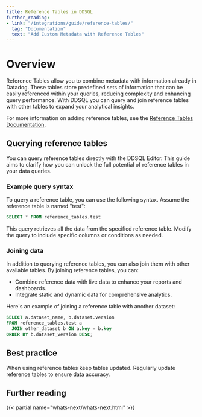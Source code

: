 ```yaml
---
title: Reference Tables in DDSQL
further_reading:
- link: "/integrations/guide/reference-tables/"
  tag: "Documentation"
  text: "Add Custom Metadata with Reference Tables"
---
```


# Overview

Reference Tables allow you to combine metadata with information already in Datadog. These tables store predefined sets of information that can be easily referenced within your queries, reducing complexity and enhancing query performance. With DDSQL you can query and join reference tables with other tables to expand your analytical insights.

For more information on adding reference tables, see the [Reference Tables Documentation](1).

## Querying reference tables

You can query reference tables directly with the DDSQL Editor. This guide aims to clarify how you can unlock the full potential of reference tables in your data queries.

### Example query syntax

To query a reference table, you can use the following syntax. Assume the reference table is named "test":

```sql
SELECT * FROM reference_tables.test
```

This query retrieves all the data from the specified reference table. Modify the query to include specific columns or conditions as needed.

### Joining data

In addition to querying reference tables, you can also join them with other available tables. By joining reference tables, you can:

- Combine reference data with live data to enhance your reports and dashboards.
- Integrate static and dynamic data for comprehensive analytics.

Here's an example of joining a reference table with another dataset:

```sql
SELECT a.dataset_name, b.dataset.version
FROM reference_tables.test a
  JOIN other_dataset b ON a.key = b.key
ORDER BY b.dataset_version DESC;
```

## Best practice

When using reference tables keep tables updated. Regularly update reference tables to ensure data accuracy.

## Further reading

{{< partial name="whats-next/whats-next.html" >}}

[1]: /integrations/guide/reference-tables/